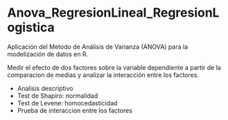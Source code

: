 # Anova_RegresionLineal_RegresionLogistica

Aplicación del Metodo de Análisis de Varianza (ANOVA) para la modelización de datos en R. 

Medir el efecto de dos factores sobre la variable dependiente a partir de la comparacion de medias  y analizar la interacción entre los factores. 

- Analisis descriptivo
- Test de Shapiro: normalidad
- Test de Levene: homocedasticidad
- Prueba de interaccion entre los factores
